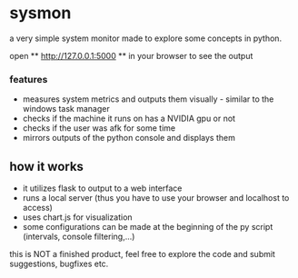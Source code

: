 # sysmon

a very simple system monitor made to explore some concepts in python.

open ** http://127.0.0.1:5000 ** in your browser to see the output

### features
- measures system metrics and outputs them visually - similar to the windows task manager
- checks if the machine it runs on has a NVIDIA gpu or not
- checks if the user was afk for some time
- mirrors outputs of the python console and displays them

## how it works
- it utilizes flask to output to a web interface
- runs a local server (thus you have to use your browser and localhost to access)
- uses chart.js for visualization
- some configurations can be made at the beginning of the py script (intervals, console filtering,...)

this is NOT a finished product, feel free to explore the code and submit suggestions, bugfixes etc.
